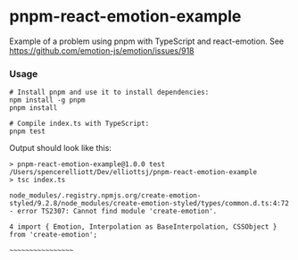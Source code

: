 # pnpm-react-emotion-example
Example of a problem using pnpm with TypeScript and react-emotion. See https://github.com/emotion-js/emotion/issues/918

### Usage

```shell
# Install pnpm and use it to install dependencies:
npm install -g pnpm
pnpm install

# Compile index.ts with TypeScript:
pnpm test
```

Output should look like this:

```
> pnpm-react-emotion-example@1.0.0 test /Users/spencerelliott/Dev/elliottsj/pnpm-react-emotion-example
> tsc index.ts

node_modules/.registry.npmjs.org/create-emotion-styled/9.2.8/node_modules/create-emotion-styled/types/common.d.ts:4:72 - error TS2307: Cannot find module 'create-emotion'.

4 import { Emotion, Interpolation as BaseInterpolation, CSSObject } from 'create-emotion';
                                                                         ~~~~~~~~~~~~~~~~
```
